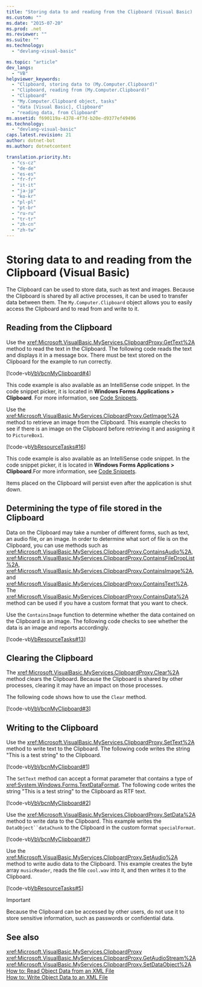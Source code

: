 ```yaml
---
title: "Storing data to and reading from the Clipboard (Visual Basic) | Microsoft Docs"
ms.custom: ""
ms.date: "2015-07-20"
ms.prod: .net
ms.reviewer: ""
ms.suite: ""
ms.technology: 
  - "devlang-visual-basic"

ms.topic: "article"
dev_langs: 
  - "VB"
helpviewer_keywords: 
  - "Clipboard, storing data to (My.Computer.Clipboard)"
  - "Clipboard, reading from (My.Computer.Clipboard)"
  - "Clipboard"
  - "My.Computer.Clipboard object, tasks"
  - "data [Visual Basic], Clipboard"
  - "reading data, from Clipboard"
ms.assetid: f690119a-4378-4f7d-b20e-d9377ef49496
ms.technology: 
  - "devlang-visual-basic"
caps.latest.revision: 21
author: dotnet-bot
ms.author: dotnetcontent

translation.priority.ht: 
  - "cs-cz"
  - "de-de"
  - "es-es"
  - "fr-fr"
  - "it-it"
  - "ja-jp"
  - "ko-kr"
  - "pl-pl"
  - "pt-br"
  - "ru-ru"
  - "tr-tr"
  - "zh-cn"
  - "zh-tw"
---
```

# Storing data to and reading from the Clipboard (Visual Basic)
The Clipboard can be used to store data, such as text and images. Because the Clipboard is shared by all active processes, it can be used to transfer data between them. The `My.Computer.Clipboard` object allows you to easily access the Clipboard and to read from and write to it.  
  
## Reading from the Clipboard  
 Use the <xref:Microsoft.VisualBasic.MyServices.ClipboardProxy.GetText%2A> method to read the text in the Clipboard. The following code reads the text and displays it in a message box. There must be text stored on the Clipboard for the example to run correctly.  
  
 [!code-vb[VbVbcnMyClipboard#4](../../../../visual-basic/developing-apps/programming/computer-resources/codesnippet/VisualBasic/storing-data-to-and-reading-from-the-clipboard_1.vb)]  
  
 This code example is also available as an IntelliSense code snippet. In the code snippet picker, it is located in **Windows Forms Applications > Clipboard**. For more information, see [Code Snippets](https://docs.microsoft.com/visualstudio/ide/code-snippets).  
  
 Use the <xref:Microsoft.VisualBasic.MyServices.ClipboardProxy.GetImage%2A> method to retrieve an image from the Clipboard. This example checks to see if there is an image on the Clipboard before retrieving it and assigning it to `PictureBox1`.  
  
 [!code-vb[VbResourceTasks#16](../../../../visual-basic/developing-apps/programming/computer-resources/codesnippet/VisualBasic/storing-data-to-and-reading-from-the-clipboard_2.vb)]  
  
 This code example is also available as an IntelliSense code snippet. In the code snippet picker, it is located in **Windows Forms Applications > Clipboard**.For more information, see [Code Snippets](https://docs.microsoft.com/visualstudio/ide/code-snippets).  
  
 Items placed on the Clipboard will persist even after the application is shut down.  
  
## Determining the type of file stored in the Clipboard  
 Data on the Clipboard may take a number of different forms, such as text, an audio file, or an image. In order to determine what sort of file is on the Clipboard, you can use methods such as <xref:Microsoft.VisualBasic.MyServices.ClipboardProxy.ContainsAudio%2A>, <xref:Microsoft.VisualBasic.MyServices.ClipboardProxy.ContainsFileDropList%2A>, <xref:Microsoft.VisualBasic.MyServices.ClipboardProxy.ContainsImage%2A>, and <xref:Microsoft.VisualBasic.MyServices.ClipboardProxy.ContainsText%2A>. The <xref:Microsoft.VisualBasic.MyServices.ClipboardProxy.ContainsData%2A> method can be used if you have a custom format that you want to check.  
  
 Use the `ContainsImage` function to determine whether the data contained on the Clipboard is an image. The following code checks to see whether the data is an image and reports accordingly.  
  
 [!code-vb[VbResourceTasks#13](../../../../visual-basic/developing-apps/programming/computer-resources/codesnippet/VisualBasic/storing-data-to-and-reading-from-the-clipboard_3.vb)]  
  
## Clearing the Clipboard  
 The <xref:Microsoft.VisualBasic.MyServices.ClipboardProxy.Clear%2A> method clears the Clipboard. Because the Clipboard is shared by other processes, clearing it may have an impact on those processes.  
  
 The following code shows how to use the `Clear` method.  
  
 [!code-vb[VbVbcnMyClipboard#3](../../../../visual-basic/developing-apps/programming/computer-resources/codesnippet/VisualBasic/storing-data-to-and-reading-from-the-clipboard_4.vb)]  
  
## Writing to the Clipboard  
 Use the <xref:Microsoft.VisualBasic.MyServices.ClipboardProxy.SetText%2A> method to write text to the Clipboard. The following code writes the string "This is a test string" to the Clipboard.  
  
 [!code-vb[VbVbcnMyClipboard#1](../../../../visual-basic/developing-apps/programming/computer-resources/codesnippet/VisualBasic/storing-data-to-and-reading-from-the-clipboard_5.vb)]  
  
 The `SetText` method can accept a format parameter that contains a type of <xref:System.Windows.Forms.TextDataFormat>. The following code writes the string "This is a test string" to the Clipboard as RTF text.  
  
 [!code-vb[VbVbcnMyClipboard#2](../../../../visual-basic/developing-apps/programming/computer-resources/codesnippet/VisualBasic/storing-data-to-and-reading-from-the-clipboard_6.vb)]  
  
 Use the <xref:Microsoft.VisualBasic.MyServices.ClipboardProxy.SetData%2A> method to write data to the Clipboard. This example writes the `DataObject``dataChunk` to the Clipboard in the custom format `specialFormat`.  
  
 [!code-vb[VbVbcnMyClipboard#7](../../../../visual-basic/developing-apps/programming/computer-resources/codesnippet/VisualBasic/storing-data-to-and-reading-from-the-clipboard_7.vb)]  
  
 Use the <xref:Microsoft.VisualBasic.MyServices.ClipboardProxy.SetAudio%2A> method to write audio data to the Clipboard. This example creates the byte array `musicReader`, reads the file `cool.wav` into it, and then writes it to the Clipboard.  
  
 [!code-vb[VbResourceTasks#5](../../../../visual-basic/developing-apps/programming/computer-resources/codesnippet/VisualBasic/storing-data-to-and-reading-from-the-clipboard_8.vb)]  
  
> [!IMPORTANT]
>  Because the Clipboard can be accessed by other users, do not use it to store sensitive information, such as passwords or confidential data.  
  
## See also  
 <xref:Microsoft.VisualBasic.MyServices.ClipboardProxy>   
 <xref:Microsoft.VisualBasic.MyServices.ClipboardProxy.GetAudioStream%2A>   
 <xref:Microsoft.VisualBasic.MyServices.ClipboardProxy.SetDataObject%2A>   
 [How to: Read Object Data from an XML File](../../../programming-guide/concepts/serialization/how-to-read-object-data-from-an-xml-file.md)   
 [How to: Write Object Data to an XML File](../../../programming-guide/concepts/serialization/how-to-write-object-data-to-an-xml-file.md)